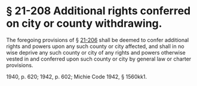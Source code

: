 # § 21-208 Additional rights conferred on city or county withdrawing.

<p>The foregoing provisions of § <a href='http://law.lis.virginia.gov/vacode/21-206/'>21-206</a> shall be deemed to confer additional rights and powers upon any such county or city affected, and shall in no wise deprive any such county or city of any rights and powers otherwise vested in and conferred upon such county or city by general law or charter provisions.</p><p>1940, p. 620; 1942, p. 602; Michie Code 1942, § 1560kk1.</p>